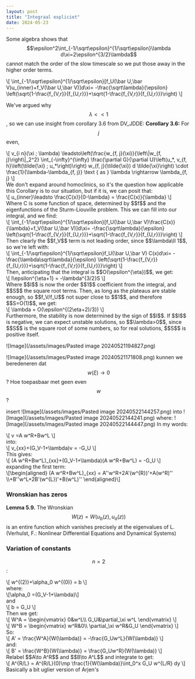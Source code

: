 ```yaml
---
layout: post
title: "Integraal expliciet"
date: 2024-05-23
---
```


Some algebra shows that $$\epsilon^2\int_{-1/\sqrt\epsilon}^{1/\sqrt\epsilon}\lambda d\xi=2\epsilon^{3/2}\lambda$$ cannot match the order of the slow timescale so we put those away in the higher order terms.
<div>\[
\int_{-1/\sqrt\epsilon}^{1/\sqrt\epsilon}[f_U(\bar U,\bar V)u_{inner}+f_V(\bar U,\bar V)]d\xi= -\frac{\sqrt\lambda}{\epsilon} \left(\sqrt{1-\frac{f_{V,r}}{f_{U,r}}}+\sqrt{1-\frac{f_{V,r}}{f_{U,r}}}\right)
\]</div>

We've argued why $$\lambda<<1$$, so we can use insight from corollary 3.6 from DV_JDDE:
**Corollary 3.6:** For $$j$$ even,
<div>\[
v_{i n}(\xi ; \lambda) \leadsto\left(\frac{w_{f, j}(\xi)}{\left\|w_{f, j}\right\|_2^2} \int_{-\infty}^{\infty} \frac{\partial G}{\partial U}\left(u_*, v_{f, h}\left(\tilde{\xi} ; u_*\right)\right) w_{f, j}(\tilde{\xi}) d \tilde{\xi}\right) \cdot \frac{1}{\lambda-\lambda_{f, j}} \text { as } \lambda \rightarrow \lambda_{f, j}
\]</div>
We don't expand around homoclinics, so it's the question how applicable this Corollary is to our situation, but if it is, we can posit that:
<div>\[
u_{inner}\leadsto  \frac{C(x)}{0-\lambda} = \frac{C(x)}{\lambda}
\]</div>
Where C is some function of space, determined by $$f$$ and the eigenfunctions of the Sturm-Liouville problem. This we can fill into our integral, and we find:
<div>\[
\int_{-1/\sqrt\epsilon}^{1/\sqrt\epsilon}[f_U(\bar U,\bar V)\frac{C(x)}{\lambda}+f_V(\bar U,\bar V)]d\xi= -\frac{\sqrt\lambda}{\epsilon} \left(\sqrt{1-\frac{f_{V,r}}{f_{U,r}}}+\sqrt{1-\frac{f_{V,r}}{f_{U,r}}}\right)
\]</div>
Then clearly the $$f_V$$ term is not leading order, since $$\lambda\ll 1$$, so we're left with:
<div>\[
\int_{-1/\sqrt\epsilon}^{1/\sqrt\epsilon}f_U(\bar U,\bar V) C(x)d\xi= -\frac{\lambda\sqrt\lambda}{\epsilon} \left(\sqrt{1-\frac{f_{V,r}}{f_{U,r}}}+\sqrt{1-\frac{f_{V,r}}{f_{U,r}}}\right)
\]</div>
Then, anticipating that the integral is $$O(\epsilon^{\eta})$$, we get:
<div>\[
I\epsilon^{\eta+1} = -\lambda^{3/2}S
\]</div>
Where $$I$$ is now the order $$1$$ coefficient from the integral, and $$S$$ the square root terms. Then, as long as the plateaus are stable enough, so $$f_V/f_U$$ not super close to $$1$$, and therefore $$S=O(1)$$, we get:
<div>\[
\lambda = O(\epsilon^{(2\eta+2)/3})
\]</div>
Furthermore, the stability is now determined by the sign of $$I$$. If $$I$$ is negative, we can expect unstable solutions, so $$\lambda>0$$, since $$S$$ is the square root of some numbers, so for real solutions, $$S$$ is positive itself. 

![Image](/assets/images/Pasted image 20240521194827.png)




![Image](/assets/images/Pasted image 20240521171808.png)
kunnen we beredeneren dat $$w(\xi)\to0$$? 
Hoe toepasbaar met geen even $$w$$? 


insert 
![Image](/assets/images/Pasted image 20240522144257.png)
into
![Image](/assets/images/Pasted image 20240522144241.png)
where:
![Image](/assets/images/Pasted image 20240522144447.png)
In my words:
<div>\[
v =A w^R+Bw^L
\]</div>
into:
<div>\[
v_{xx}+(G_V-1+\lambda)v = -G_U
\]</div>
This gives:
<div>\[
(A w^R+Bw^L)_{xx}+(G_V-1+\lambda)(A w^R+Bw^L) = -G_U
\]</div>
expanding the first term:
<div>\[\begin{aligned}
(A w^R+Bw^L)_{xx} = A''w^R+2A'(w^{R})'+A(w^R)'' \\+B''w^L+2B'(w^{L})'+B(w^L)'' 
\end{aligned}\]</div>


### Wronskian has zeros
**Lemma 5.9.** The Wronskian $$W (z) = W (u_b (z), u_a (z))$$ is an entire function
which vanishes precisely at the eigenvalues of L. (Verhulst, F.: Nonlinear Differential Equations and Dynamical Systems)

### Variation of constants
$$n=2$$:
<div>\[
w^{(2)}+\alpha_0 w^{(0)} = b
\]</div>
where:
<div>\[\alpha_0 =(G_V-1+\lambda)\]</div>
and 
<div>\[
b = G_U
\]</div>
Then we get:
<div>\[
W^A = \begin{vmatrix}
0&w^L\\ G_U&\partial_\xi w^L
\end{vmatrix}
\]</div>
<div>\[
W^B = \begin{vmatrix}
w^R&0\\ \partial_\xi w^R&G_U
\end{vmatrix}
\]</div>
So:
<div>\[
A' = \frac{W^A}{W(\lambda)} = -\frac{G_Uw^L}{W(\lambda)}
\]</div>
and:
<div>\[
B' = \frac{W^B}{W(\lambda)} = \frac{G_Uw^R}{W(\lambda)}
\]</div>
Relabel $$A\to A^R$$ and $$B\to A^L$$ and integrate to get:
<div>\[
A^{R/L} = A^{R/L}(0)\mp \frac{1}{W(\lambda)}\int_0^x G_U w^{L/R} dy
\]</div>
Basically a bit uglier version of Arjen's 


